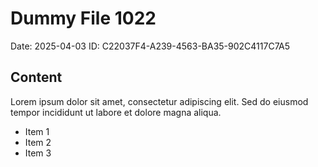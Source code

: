 # Dummy File 1022

Date: 2025-04-03
ID: C22037F4-A239-4563-BA35-902C4117C7A5

## Content

Lorem ipsum dolor sit amet, consectetur adipiscing elit.
Sed do eiusmod tempor incididunt ut labore et dolore magna aliqua.

* Item 1
* Item 2
* Item 3

